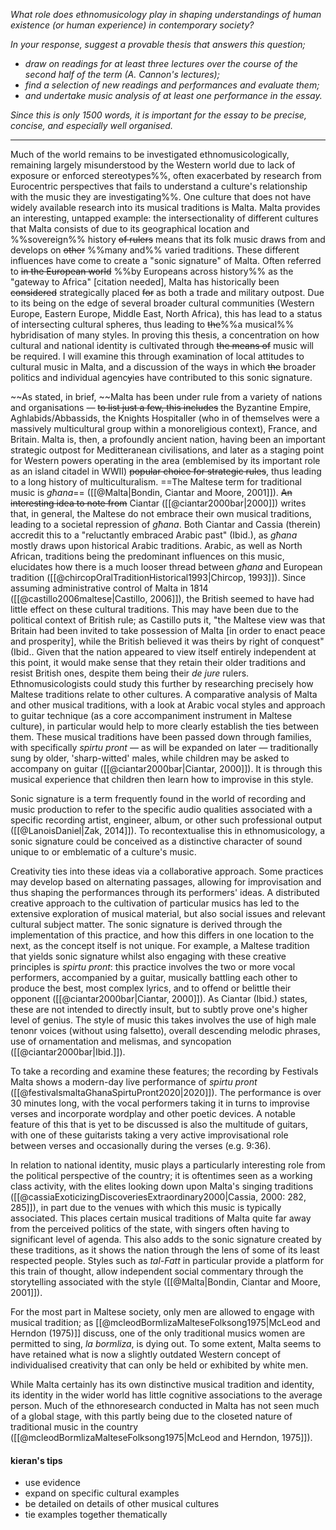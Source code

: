 *What role does ethnomusicology play in shaping understandings of human existence (or human experience) in contemporary society?*

*In your response, suggest a provable thesis that answers this question;*
- *draw on readings for at least three lectures over the course of the second half of the term (A. Cannon's lectures);*
- *find a selection of new readings and performances and evaluate them;*
- *and undertake music analysis of at least one performance in the essay.*

*Since this is only 1500 words, it is important for the essay to be precise, concise, and especially well organised.*

---

Much of the world remains to be investigated ethnomusicologically, remaining largely misunderstood by the Western world due to lack of exposure or enforced stereotypes%%, often exacerbated by research from Eurocentric perspectives that fails to understand a culture's relationship with the music they are investigating%%. One culture that does not have widely available research into its musical traditions is Malta. Malta provides an interesting, untapped example: the intersectionality of different cultures that Malta consists of due to its geographical location and %%sovereign%% history ~~of rulers~~ means that its folk music draws from and develops on ~~other~~ %%many and%% varied traditions. These different influences have come to create a "sonic signature" of Malta. Often referred to ~~in the European world~~ %%by Europeans across history%% as the "gateway to Africa" [citation needed], Malta has historically been ~~considered~~ strategically placed ~~for~~ as both a trade and military outpost. Due to its being on the edge of several broader cultural communities (Western Europe, Eastern Europe, Middle East, North Africa), this has lead to a status of intersecting cultural spheres, thus leading to ~~the~~%%a musical%% hybridisation of many styles.
In proving this thesis, a concentration on how cultural and national identity is cultivated through ~~the means of~~ music will be required. I will examine this through examination of local attitudes to cultural music in Malta, and a discussion of the ways in which ~~the~~ broader politics and individual agenc~~y~~ies have contributed to this sonic signature.


~~As stated, in brief, ~~Malta has been under rule from a variety of nations and organisations — ~~to list just a few, this includes~~ the Byzantine Empire, Aghlabids/Abbassids, the Knights Hospitaller (who in of themselves were a massively multicultural group within a monoreligious context), France, and Britain. Malta is, then, a profoundly ancient nation, having been an important strategic outpost for Meditteranean civilisations, and later as a staging point for Western powers operating in the area (emblemised by its important role as an island citadel in WWII) ~~popular choice for strategic rules~~, thus leading to a long history of multiculturalism. 
==The Maltese term for traditional music is *għana*== ([[@Malta|Bondin, Ciantar and Moore, 2001]]). ~~An interesting idea to note from~~ Ciantar ([[@ciantar2000bar|2000]]) writes that, in general, the Maltese do not embrace their own musical traditions, leading to a societal repression of *għana*. Both Ciantar and Cassia (therein) accredit this to a "reluctantly embraced Arabic past" (Ibid.), as *għana* mostly draws upon historical Arabic traditions. Arabic, as well as North African, traditions being the predominant influences on this music, elucidates how there is a much looser thread between *għana* and European tradition ([[@chircopOralTraditionHistorical1993|Chircop, 1993]]). Since assuming administrative control of Malta in 1814 ([[@castillo2006maltese|Castillo, 2006]]), the British seemed to have had little effect on these cultural traditions. This may have been due to the political context of British rule; as Castillo puts it, "the Maltese view was that Britain had been invited to take possession of Malta [in order to enact peace and prosperity], while the British believed it was theirs by right of conquest" (Ibid.. Given that the nation appeared to view itself entirely independent at this point, it would make sense that they retain their older traditions and resist British ones, despite them being their *de jure* rulers. Ethnomusicologists could study this further by researching precisely how Maltese traditions relate to other cultures. A comparative analysis of Malta and other musical traditions, with a look at Arabic vocal styles and approach to guitar technique (as a core accompaniment instrument in Maltese culture), in particular would help to more clearly establish the ties between them.
These musical traditions have been passed down through families, with specifically *spirtu pront* — as will be expanded on later — traditionally sung by older, 'sharp-witted' males, while children may be asked to accompany on guitar ([[@ciantar2000bar|Ciantar, 2000]]). It is through this musical experience that children then learn how to improvise in this style.



Sonic signature is a term frequently found in the world of recording and music production to refer to the specific audio qualities associated with a specific recording artist, engineer, album, or other such professional output ([[@LanoisDaniel|Zak, 2014]]). To recontextualise this in ethnomusicology, a sonic signature could be conceived as a distinctive character of sound unique to or emblematic of a culture's music.

Creativity ties into these ideas via a collaborative approach. Some practices may develop based on alternating passages, allowing for improvisation and thus shaping the performances through its performers' ideas. A distributed creative approach to the cultivation of particular musics has led to the extensive exploration of musical material, but also social issues and relevant cultural subject matter.
The sonic signature is derived through the implementation of this practice, and how this differs in one location to the next, as the concept itself is not unique. For example, a Maltese tradition that yields sonic signature whilst also engaging with these creative principles is *spirtu pront*: this practice involves the two or more vocal performers, accompanied by a guitar, musically battling each other to produce the best, most complex lyrics, and to offend or belittle their opponent ([[@ciantar2000bar|Ciantar, 2000]]). As Ciantar (Ibid.) states, these are not intended to directly insult, but to subtly prove one's higher level of genius.
The style of music this takes involves the use of high male tenonr voices (without using falsetto), overall descending melodic phrases, use of ornamentation and melismas, and syncopation ([[@ciantar2000bar|Ibid.]]).

To take a recording and examine these features; the recording by Festivals Malta shows a modern-day live performance of *spirtu pront* ([[@festivalsmaltaGhanaSpirtuPront2020|2020]]). The performance is over 30 minutes long, with the vocal performers taking it in turns to improvise verses and incorporate wordplay and other poetic devices. A notable feature of this that is yet to be discussed is also the multitude of guitars, with one of these guitarists taking a very active improvisational role between verses and occasionally during the verses (e.g. 9:36). 

In relation to national identity, music plays a particularly interesting role from the political perspective of the country; it is oftentimes seen as a working class activity, with the elites looking down upon Malta's singing traditions ([[@cassiaExoticizingDiscoveriesExtraordinary2000|Cassia, 2000: 282, 285]]), in part due to the venues with which this music is typically associated. This places certain musical traditions of Malta quite far away from the perceived politics of the state, with singers often having to significant level of agenda. This also adds to the sonic signature created by these traditions, as it shows the nation through the lens of some of its least respected people. Styles such as *tal-Fatt* in particular provide a platform for this train of thought, allow independent social commentary through the storytelling associated with the style ([[@Malta|Bondin, Ciantar and Moore, 2001]]).

For the most part in Maltese society, only men are allowed to engage with musical tradition; as [[@mcleodBormlizaMalteseFolksong1975|McLeod and Herndon (1975)]] discuss, one of the only traditional musics women are permitted to sing, *la bormliza*, is dying out. To some extent, Malta seems to have retained what is now a slightly outdated Western concept of individualised creativity that can only be held or exhibited by white men. 



While Malta certainly has its own distinctive musical tradition and identity, its identity in the wider world has little cognitive associations to the average person. Much of the ethnoresearch conducted in Malta has not seen much of a global stage, with this partly being due to the closeted nature of traditional music in the country ([[@mcleodBormlizaMalteseFolksong1975|McLeod and Herndon, 1975]]). 


#### kieran's tips
- use evidence
- expand on specific cultural examples
- be detailed on details of other musical cultures
- tie examples together thematically